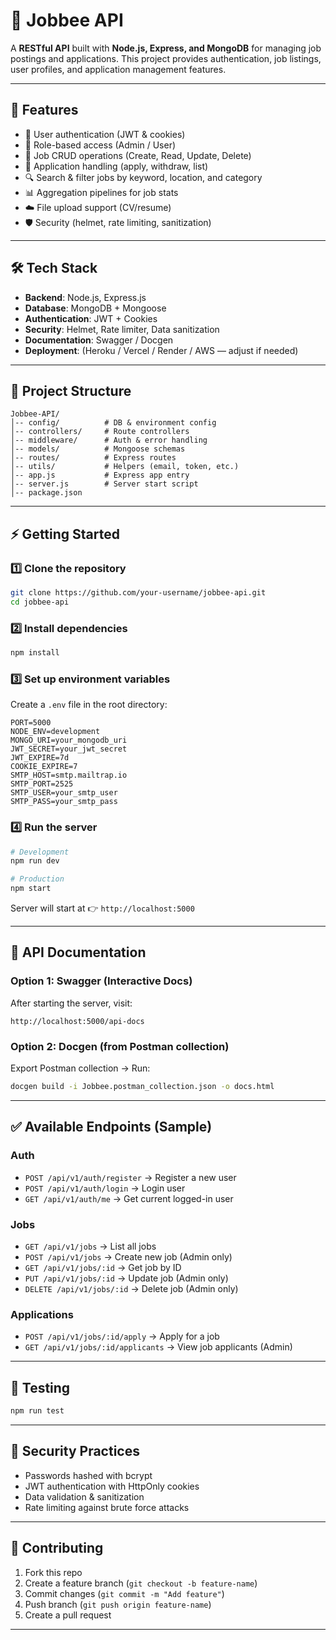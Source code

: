 

# 📌 Jobbee API

A **RESTful API** built with **Node.js, Express, and MongoDB** for managing job postings and applications.
This project provides authentication, job listings, user profiles, and application management features.

---

## 🚀 Features

* 🔐 User authentication (JWT & cookies)
* 👤 Role-based access (Admin / User)
* 📄 Job CRUD operations (Create, Read, Update, Delete)
* 📑 Application handling (apply, withdraw, list)
* 🔍 Search & filter jobs by keyword, location, and category
* 📊 Aggregation pipelines for job stats
* ☁️ File upload support (CV/resume)
* 🛡️ Security (helmet, rate limiting, sanitization)

---

## 🛠️ Tech Stack

* **Backend**: Node.js, Express.js
* **Database**: MongoDB + Mongoose
* **Authentication**: JWT + Cookies
* **Security**: Helmet, Rate limiter, Data sanitization
* **Documentation**: Swagger / Docgen
* **Deployment**: (Heroku / Vercel / Render / AWS — adjust if needed)

---

## 📂 Project Structure

```
Jobbee-API/
│-- config/          # DB & environment config
│-- controllers/     # Route controllers
│-- middleware/      # Auth & error handling
│-- models/          # Mongoose schemas
│-- routes/          # Express routes
│-- utils/           # Helpers (email, token, etc.)
│-- app.js           # Express app entry
│-- server.js        # Server start script
│-- package.json
```

---

## ⚡ Getting Started

### 1️⃣ Clone the repository

```bash
git clone https://github.com/your-username/jobbee-api.git
cd jobbee-api
```

### 2️⃣ Install dependencies

```bash
npm install
```

### 3️⃣ Set up environment variables

Create a `.env` file in the root directory:

```env
PORT=5000
NODE_ENV=development
MONGO_URI=your_mongodb_uri
JWT_SECRET=your_jwt_secret
JWT_EXPIRE=7d
COOKIE_EXPIRE=7
SMTP_HOST=smtp.mailtrap.io
SMTP_PORT=2525
SMTP_USER=your_smtp_user
SMTP_PASS=your_smtp_pass
```

### 4️⃣ Run the server

```bash
# Development
npm run dev

# Production
npm start
```

Server will start at 👉 `http://localhost:5000`

---

## 📖 API Documentation

### Option 1: Swagger (Interactive Docs)

After starting the server, visit:

```
http://localhost:5000/api-docs
```

### Option 2: Docgen (from Postman collection)

Export Postman collection → Run:

```bash
docgen build -i Jobbee.postman_collection.json -o docs.html
```

---

## ✅ Available Endpoints (Sample)

### Auth

* `POST /api/v1/auth/register` → Register a new user
* `POST /api/v1/auth/login` → Login user
* `GET /api/v1/auth/me` → Get current logged-in user

### Jobs

* `GET /api/v1/jobs` → List all jobs
* `POST /api/v1/jobs` → Create new job (Admin only)
* `GET /api/v1/jobs/:id` → Get job by ID
* `PUT /api/v1/jobs/:id` → Update job (Admin only)
* `DELETE /api/v1/jobs/:id` → Delete job (Admin only)

### Applications

* `POST /api/v1/jobs/:id/apply` → Apply for a job
* `GET /api/v1/jobs/:id/applicants` → View job applicants (Admin)

---

## 🧪 Testing

```bash
npm run test
```

---

## 🔐 Security Practices

* Passwords hashed with bcrypt
* JWT authentication with HttpOnly cookies
* Data validation & sanitization
* Rate limiting against brute force attacks

---

## 🤝 Contributing

1. Fork this repo
2. Create a feature branch (`git checkout -b feature-name`)
3. Commit changes (`git commit -m "Add feature"`)
4. Push branch (`git push origin feature-name`)
5. Create a pull request

---


